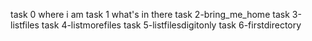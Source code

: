 task 0 where i am
task 1 what's in there
task 2-bring_me_home
task 3-listfiles
task 4-listmorefiles
task 5-listfilesdigitonly
task 6-firstdirectory
